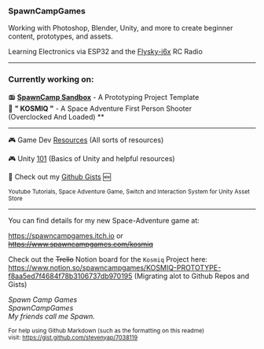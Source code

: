 ### SpawnCampGames
Working with Photoshop, Blender, Unity, and more to create beginner content, prototypes, and assets.

Learning Electronics via ESP32 and the [Flysky-i6x](https://github.com/SpawnCampGames/flysky-i6x) RC Radio

---
### Currently working on:</h2>
📻 [**SpawnCamp Sandbox**](https://www.github.com/spawncampgames/Sandbox) - A Prototyping Project Template  
👾 **" KOSMIQ "** - A Space Adventure First Person Shooter  
    (Overclocked And Loaded) **

---

🎮 Game Dev [Resources](https://github.com/spawncampgames/Resources) (All sorts of resources)

🎮 Unity [101](https://www.github.com/spawncampgames/101) (Basics of Unity and helpful resources)

📜 Check out my [Github Gists](https://gist.github.com/spawncampgames) 🆕


<sub>
Youtube Tutorials, Space Adventure Game, Switch and Interaction System for Unity Asset Store
</sub>

---


You can find details for my new Space-Adventure game at:  

https://spawncampgames.itch.io or  
~~https://www.spawncampgames.com/kosmiq~~  

Check out the ~~Trello~~ Notion board for the `Kosmiq` Project here:  
https://www.notion.so/spawncampgames/KOSMIQ-PROTOTYPE-f8aa5ed7f4684f78b3106737db970195
(Migrating alot to Github Repos and Gists)

*Spawn Camp Games  
SpawnCampGames  
My friends call me Spawn.*  

<sub>For help using Github Markdown (such as the formatting on this readme)  
visit: https://gist.github.com/stevenyap/7038119</sub>
